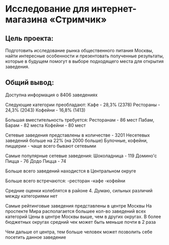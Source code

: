 # Исследование для интернет-магазина «Стримчик»

## Цель проекта:
 Подготовить исследование рынка общественного питания Москвы, 
 найти интересные особенности и презентовать полученные результаты, которые в будущем помогут в выборе подходящего места для открытия заведения.

## Общий вывод:
Доступна информация о 8406 заведениях

Следующие категории преобладают:
 Кафе - 28,3% (2378)
 Рестораны - 24,3% (2043)
 Кофейни - 16,8%  (1413)

Большая вместительность требуется:
 Ресторанам - 86 мест
 Пабам, Барам - 82 места
 Кофейни - 80 мест

Сетевые заведения представлены в количестве - 3201
Несетевых заведений больше на 22% (на 2000 больше)
Булочные, кофейни, пиццерии - чаще всего бывают сетевыми

Самые популярные сетевые заведения:
 Шоколадница - 119
 Домино'с Пицца - 76
 Додо Пицца - 74

Больше всего заведений находистся в Центральном округе

Больше всего встречаются:
 -ресторан
 -кафе
 -кофейни

Средние оценки колеблятся в районе 4. Думаю, сильных различий между категориями нет

Самые рейтинговые заведения представлены в центре Москвы
На проспекте Мира располагается большее кол-во заведений всех категорий
Цены в центре Москвы выше, чем в других округах. В более бюджетных округах средний чек может быть меньше почти в 2 раза

Чем дальше от центра, тем больше человек может позволить себе посетить данное заведение
